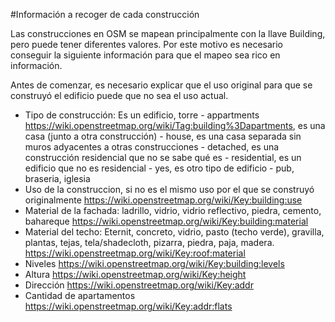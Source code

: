 #Información a recoger de cada construcción

Las construcciones en OSM se mapean principalmente con la llave Building, pero puede tener diferentes valores.
Por este motivo es necesario conseguir la siguiente información para que el mapeo sea rico en información.

Antes de comenzar, es necesario explicar que el uso original para que se construyó el edificio puede que no sea el uso actual.

* Tipo de construcción:
Es un edificio, torre - appartments https://wiki.openstreetmap.org/wiki/Tag:building%3Dapartments,
es una casa (junto a otra construcción) - house,
es una casa separada sin muros adyacentes a otras construcciones - detached,
es una construcción residencial que no se sabe qué es - residential,
es un edificio que no es residencial - yes,
es otro tipo de edificio - pub, braseria, iglesia
* Uso de la construccion, si no es el mismo uso por el que se construyó originalmente
https://wiki.openstreetmap.org/wiki/Key:building:use
* Material de la fachada: ladrillo, vidrio, vidrio reflectivo, piedra, cemento, bahareque
https://wiki.openstreetmap.org/wiki/Key:building:material
* Material del techo: Eternit, concreto, vidrio, pasto (techo verde), gravilla, plantas, tejas, tela/shadecloth, pizarra, piedra, paja, madera.
https://wiki.openstreetmap.org/wiki/Key:roof:material
* Niveles https://wiki.openstreetmap.org/wiki/Key:building:levels
* Altura https://wiki.openstreetmap.org/wiki/Key:height
* Dirección https://wiki.openstreetmap.org/wiki/Key:addr
* Cantidad de apartamentos https://wiki.openstreetmap.org/wiki/Key:addr:flats

